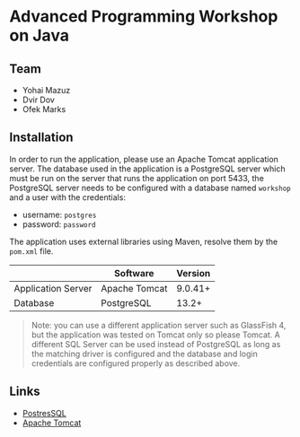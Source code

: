 # Advanced Programming Workshop on Java
## Team
* Yohai Mazuz
* Dvir Dov
* Ofek Marks

## Installation
In order to run the application, please use an Apache Tomcat application server.
The database used in the application is a PostgreSQL server which must be run on the server that runs the application on port 5433, the PostgreSQL server needs to be configured with a database named `workshop` and a user with the credentials:
* username: `postgres`
* password: `password`

The application uses external libraries using Maven, resolve them by the `pom.xml` file.

|                  |Software			   |Version                      |
|------------------|-------------------------------|-----------------------------|
|Application Server|Apache Tomcat                         |9.0.41+ 	                 |
|Database	   |PostgreSQL                     |13.2+                        |

> Note: you can use a different application server such as GlassFish 4, but the application was tested on Tomcat only so please Tomcat.
> A different SQL Server can be used instead of PostgreSQL as long as the matching driver is configured and the database and login credentials are configured properly as described above.

## Links
* [PostresSQL](https://www.postgresql.org/)
* [Apache Tomcat](http://tomcat.apache.org/)
